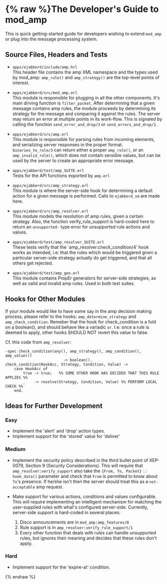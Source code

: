 {% raw %}The Developer's Guide to mod_amp
================================

This is quick getting-started guide for developers wishing to extend `mod_amp` or
plug into the message processing system.

Source Files, Headers and Tests
-------------------------------

  * `apps/ejabberd/include/amp.hrl`  
    This header file contains the amp XML namespace and the types used by
    mod_amp:
    `amp_rule()` and `amp_strategy()` are the top-level points of interest.

  * `apps/ejabberd/src/mod_amp.erl`  
    This module is responsible for plugging in all the other components. It's
    main driving function is `filter_packet`. After determining that a given
    message contains amp rules, the module proceeds by determining its strategy
    for the message and comparing it against the rules.
    The server may return an error at multiple points in its work-flow. This is
    signaled by calling the function `send_error_and_drop/3` or
    `send_errors_and_drop/2`.

  * `apps/ejabberd/src/amp.erl`  
    This module is responsible for parsing rules from incoming elements, and
    serializing server responses in the proper format.
    `binaries_to_rule/3` can return either a proper `amp_rule()`, or an
    `amp_invalid_rule()`, which does not contain sensible values, but can be
    used by the server to create an appropriate error message.

  * `apps/ejabberd/test/amp_SUITE.erl`  
    Tests for the API functions exported by `amp.erl`

  * `apps/ejabberd/src/amp_strategy.erl`  
    This module is where the server-side hook for determining a default action
    for a given message is performed. Calls to `ejabberd_sm` are made here.

  * `apps/ejabberd/src/amp_resolver.erl`  
    This module models the resolution of amp rules, given a certain
    strategy. Also, the function verify_rule_support is hard-coded here to
    return an `unsupported-` type error for unsupported rule actions and values.

  * `apps/ejabberd/test/amp_resolver_SUITE.erl`  
    These tests verify that the `amp_resolver:check_condition/4' hook works as
    intended, i.e: that the rules which would be triggered given a particular
    server-side strategy actually do get triggered, and that all others get rejected.

  * `apps/ejabberd/test/amp_gen.erl`  
    This module contains PropEr generators for server-side strategies, as well
    as valid and invalid amp rules. Used in both test suites.


Hooks for Other Modules
-----------------------

If your module would like to have some say in the amp decision making process,
please refer to the hooks: `amp_determine_strategy` and `amp_check_condition`.
Remeber that the hook for check_condition is a fold on a boolean(), and
should behave like a variadic `or`. I.e: once a rule is deemed to apply, other
hooks SHOULD NOT revert this value to false.

Cf. this code from `amp_resolver`:

    -spec check_condition(any(), amp_strategy(), amp_condition(), amp_value())
                              -> boolean().
    check_condition(HookAcc, Strategy, Condition, Value) ->
        case HookAcc of
            true -> true;   %% SOME OTHER HOOK HAS DECIDED THAT THIS RULE APPLIES %%
            _    -> resolve(Strategy, Condition, Value) %% PERFORM LOCAL CHECK %%
        end.
    

Ideas for Further Development
-----------------------------

### Easy

  * Implement the 'alert' and 'drop' action types.
  * Implement support for the 'stored' value for 'deliver'

### Medium

  * Implement the security policy described in the third bullet point of
    XEP-0079, Section 9 (Security Considerations). This will require that
    `amp_resolver:verify_support` also take the 
    `{From, To, Packet}` `:: hook_data()`
    parameter and check that `From` is permitted to know about `To`'s
    presence. If he/she isn't then the server should treat this as a
    `not-acceptable` amp request.

  * Make support for various actions, conditions and values configurable.
    This will require implementing an intelligent mechanism for matching the
    user-supplied rules with what's configured server-side. Currently,
    server-side support is hard-coded in several places:
    
    1.  Disco announcements are in `mod_amp:amp_features/0`
    2.  Rule support is in `amp_resolver:verify_rule_support/1`
    3.  Every other function that deals with rules can handle unsupported rules,
    but ignores their meaning and decides that these rules don't apply.


### Hard

  * Implement support for the 'expire-at' condition.



{% endraw %}
